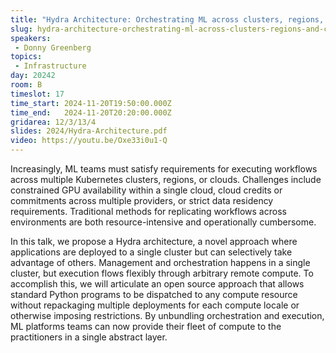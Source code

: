 ```yaml
---
title: "Hydra Architecture: Orchestrating ML across clusters, regions, and clouds"
slug: hydra-architecture-orchestrating-ml-across-clusters-regions-and-clouds
speakers:
 - Donny Greenberg
topics: 
 - Infrastructure
day: 20242
room: B
timeslot: 17
time_start: 2024-11-20T19:50:00.000Z
time_end:   2024-11-20T20:20:00.000Z
gridarea: 12/3/13/4
slides: 2024/Hydra-Architecture.pdf
video: https://youtu.be/Oxe33i0u1-Q
---
```


Increasingly, ML teams must satisfy requirements for executing workflows across multiple Kubernetes clusters, regions, or clouds. Challenges include constrained GPU availability within a single cloud, cloud credits or commitments across multiple providers, or strict data residency requirements. Traditional methods for replicating workflows across environments are both resource-intensive and operationally cumbersome. 
 
In this talk, we propose a Hydra architecture, a novel approach where applications are deployed to a single cluster but can selectively take advantage of others. Management and orchestration happens in a single cluster, but execution flows flexibly through arbitrary remote compute. To accomplish this, we will articulate an open source approach that allows standard Python programs to be dispatched to any compute resource without repackaging multiple deployments for each compute locale or otherwise imposing restrictions. By unbundling orchestration and execution, ML platforms teams can now provide their fleet of compute to the practitioners in a single abstract layer.